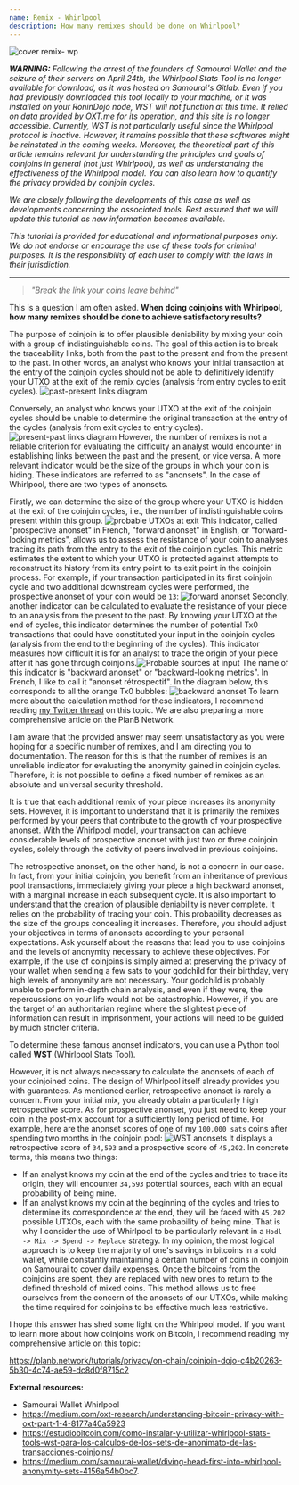 ```yaml
---
name: Remix - Whirlpool
description: How many remixes should be done on Whirlpool?
---
```

![cover remix- wp](assets/cover.webp)

***WARNING:** Following the arrest of the founders of Samourai Wallet and the seizure of their servers on April 24th, the Whirlpool Stats Tool is no longer available for download, as it was hosted on Samourai's Gitlab. Even if you had previously downloaded this tool locally to your machine, or it was installed on your RoninDojo node, WST will not function at this time. It relied on data provided by OXT.me for its operation, and this site is no longer accessible. Currently, WST is not particularly useful since the Whirlpool protocol is inactive. However, it remains possible that these softwares might be reinstated in the coming weeks. Moreover, the theoretical part of this article remains relevant for understanding the principles and goals of coinjoins in general (not just Whirlpool), as well as understanding the effectiveness of the Whirlpool model. You can also learn how to quantify the privacy provided by coinjoin cycles.*

_We are closely following the developments of this case as well as developments concerning the associated tools. Rest assured that we will update this tutorial as new information becomes available._

_This tutorial is provided for educational and informational purposes only. We do not endorse or encourage the use of these tools for criminal purposes. It is the responsibility of each user to comply with the laws in their jurisdiction._

---

> *"Break the link your coins leave behind"*

This is a question I am often asked. **When doing coinjoins with Whirlpool, how many remixes should be done to achieve satisfactory results?**

The purpose of coinjoin is to offer plausible deniability by mixing your coin with a group of indistinguishable coins. The goal of this action is to break the traceability links, both from the past to the present and from the present to the past. In other words, an analyst who knows your initial transaction at the entry of the coinjoin cycles should not be able to definitively identify your UTXO at the exit of the remix cycles (analysis from entry cycles to exit cycles).
![past-present links diagram](assets/en/1.webp)

Conversely, an analyst who knows your UTXO at the exit of the coinjoin cycles should be unable to determine the original transaction at the entry of the cycles (analysis from exit cycles to entry cycles).
![present-past links diagram](assets/en/2.webp)
However, the number of remixes is not a reliable criterion for evaluating the difficulty an analyst would encounter in establishing links between the past and the present, or vice versa. A more relevant indicator would be the size of the groups in which your coin is hiding. These indicators are referred to as "anonsets". In the case of Whirlpool, there are two types of anonsets.

Firstly, we can determine the size of the group where your UTXO is hidden at the exit of the coinjoin cycles, i.e., the number of indistinguishable coins present within this group.
![probable UTXOs at exit](assets/en/3.webp)
This indicator, called "prospective anonset" in French, "forward anonset" in English, or "forward-looking metrics", allows us to assess the resistance of your coin to analyses tracing its path from the entry to the exit of the coinjoin cycles. This metric estimates the extent to which your UTXO is protected against attempts to reconstruct its history from its entry point to its exit point in the coinjoin process. For example, if your transaction participated in its first coinjoin cycle and two additional downstream cycles were performed, the prospective anonset of your coin would be `13`:
![forward anonset](assets/en/4.webp)
Secondly, another indicator can be calculated to evaluate the resistance of your piece to an analysis from the present to the past. By knowing your UTXO at the end of cycles, this indicator determines the number of potential Tx0 transactions that could have constituted your input in the coinjoin cycles (analysis from the end to the beginning of the cycles). This indicator measures how difficult it is for an analyst to trace the origin of your piece after it has gone through coinjoins.![Probable sources at input](assets/en/5.webp)
The name of this indicator is "backward anonset" or "backward-looking metrics". In French, I like to call it "anonset rétrospectif". In the diagram below, this corresponds to all the orange Tx0 bubbles:
![backward anonset](assets/en/6.webp)
To learn more about the calculation method for these indicators, I recommend reading [my Twitter thread](https://twitter.com/Loic_Pandul/status/1550850558147395585?s=20) on this topic. We are also preparing a more comprehensive article on the PlanB Network.

I am aware that the provided answer may seem unsatisfactory as you were hoping for a specific number of remixes, and I am directing you to documentation. The reason for this is that the number of remixes is an unreliable indicator for evaluating the anonymity gained in coinjoin cycles. Therefore, it is not possible to define a fixed number of remixes as an absolute and universal security threshold.

It is true that each additional remix of your piece increases its anonymity sets. However, it is important to understand that it is primarily the remixes performed by your peers that contribute to the growth of your prospective anonset. With the Whirlpool model, your transaction can achieve considerable levels of prospective anonset with just two or three coinjoin cycles, solely through the activity of peers involved in previous coinjoins.

The retrospective anonset, on the other hand, is not a concern in our case. In fact, from your initial coinjoin, you benefit from an inheritance of previous pool transactions, immediately giving your piece a high backward anonset, with a marginal increase in each subsequent cycle.
It is also important to understand that the creation of plausible deniability is never complete. It relies on the probability of tracing your coin. This probability decreases as the size of the groups concealing it increases. Therefore, you should adjust your objectives in terms of anonsets according to your personal expectations. Ask yourself about the reasons that lead you to use coinjoins and the levels of anonymity necessary to achieve these objectives. For example, if the use of coinjoins is simply aimed at preserving the privacy of your wallet when sending a few sats to your godchild for their birthday, very high levels of anonymity are not necessary. Your godchild is probably unable to perform in-depth chain analysis, and even if they were, the repercussions on your life would not be catastrophic. However, if you are the target of an authoritarian regime where the slightest piece of information can result in imprisonment, your actions will need to be guided by much stricter criteria.

To determine these famous anonset indicators, you can use a Python tool called **WST** (Whirlpool Stats Tool).

However, it is not always necessary to calculate the anonsets of each of your coinjoined coins. The design of Whirlpool itself already provides you with guarantees. As mentioned earlier, retrospective anonset is rarely a concern. From your initial mix, you already obtain a particularly high retrospective score. As for prospective anonset, you just need to keep your coin in the post-mix account for a sufficiently long period of time. For example, here are the anonset scores of one of my `100,000 sats` coins after spending two months in the coinjoin pool:
![WST anonsets](assets/en/7.webp)
It displays a retrospective score of `34,593` and a prospective score of `45,202`. In concrete terms, this means two things:
- If an analyst knows my coin at the end of the cycles and tries to trace its origin, they will encounter `34,593` potential sources, each with an equal probability of being mine.
- If an analyst knows my coin at the beginning of the cycles and tries to determine its correspondence at the end, they will be faced with `45,202` possible UTXOs, each with the same probability of being mine.
That is why I consider the use of Whirlpool to be particularly relevant in a `Hodl -> Mix -> Spend -> Replace` strategy. In my opinion, the most logical approach is to keep the majority of one's savings in bitcoins in a cold wallet, while constantly maintaining a certain number of coins in coinjoin on Samourai to cover daily expenses. Once the bitcoins from the coinjoins are spent, they are replaced with new ones to return to the defined threshold of mixed coins. This method allows us to free ourselves from the concern of the anonsets of our UTXOs, while making the time required for coinjoins to be effective much less restrictive.

I hope this answer has shed some light on the Whirlpool model. If you want to learn more about how coinjoins work on Bitcoin, I recommend reading my comprehensive article on this topic:

https://planb.network/tutorials/privacy/on-chain/coinjoin-dojo-c4b20263-5b30-4c74-ae59-dc8d0f8715c2

**External resources:**
- Samourai Wallet Whirlpool
- https://medium.com/oxt-research/understanding-bitcoin-privacy-with-oxt-part-1-4-8177a40a5923
- https://estudiobitcoin.com/como-instalar-y-utilizar-whirlpool-stats-tools-wst-para-los-calculos-de-los-sets-de-anonimato-de-las-transacciones-coinjoins/
- https://medium.com/samourai-wallet/diving-head-first-into-whirlpool-anonymity-sets-4156a54b0bc7.
